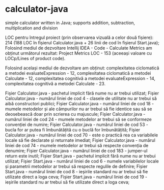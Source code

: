 # calculator-java
simple calculator written in Java; supports addition, subtraction, multiplication and division

LOC pentru întregul proiect (prin observarea vizuală a celor două fișiere): 214 (188 LOC în fișierul Calculator.java + 26 linii de cod în fișierul Start.java);
Folosind mediul de dezvoltare Intellij IDEA - Code - Calculate Metrics am obținut următorul rezultat: Project Metrics LOC - 153 (aceeași valoare cu LOCp/Lines of product code).

Folosind același mediul de dezvoltare am obținut: complexitatea ciclomatică a metodei evaluateExpression - 12, complexitatea ciclomatică a
metodei Calculate - 12, complexitatea cognitivă a metodei evaluateExpression - 14, complexitatea cognitivă a metodei Calculate - 23. 

Fișier Calculator.java - pachetul implicit fără nume nu ar trebui utilizat;
Fișier Calculator.java - numărul liniei de cod 4 - clasele de utilitate nu ar trebui să aibă constructori publici;
Fișier Calculator.java - numărul liniei de cod 18 - mumele metodelor  și ale câmpurilor nu ar trebui să fie identice sau să se deosebească doar prin scrierea cu majuscule;
Fișier Calculator.java - numărul liniei de cod 24 - mumele metodelor ar trebui să se conformeze convenției de numire;
Fișier Calculator.java - numărul liniei de cod 53 - bucla for ar putea fi îmbunătățită cu o buclă for îmbunătățită;
Fișier Calculator.java - numărul liniei de cod 70 - este o practică rea ca variabilele locale să fie declarate și returnate imediat;
Fișier Calculator.java - numărul liniei de cod 74 - mumele metodelor ar trebui să respecte convenția de denumire;
Fișier Calculator.java - numărul liniei de cod 183 - jumper-ul return este inutil;
Fișier Start.java - pachetul implicit fără nume nu ar trebui utilizat;
Fișier Start.java - numărul liniei de cod 6 - numele variabilelor locale și parametrii metodelor ar trebui să respecte regulile de definire;
Fișier Start.java - numărul liniei de cod 8 - ieșirile standard nu ar trebui să fie utilizate direct a loga ceva;
Fișier Start.java - numărul liniei de cod 19 - ieșirile standard nu ar trebui să fie utilizate direct a loga ceva;
